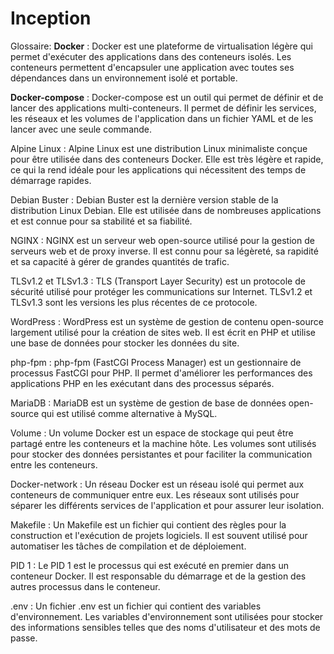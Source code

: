 # Inception

Glossaire:
**Docker** : Docker est une plateforme de virtualisation légère qui permet d'exécuter des applications dans des conteneurs isolés. Les conteneurs permettent d'encapsuler une application avec toutes ses dépendances dans un environnement isolé et portable.

**Docker-compose** : Docker-compose est un outil qui permet de définir et de lancer des applications multi-conteneurs. Il permet de définir les services, les réseaux et les volumes de l'application dans un fichier YAML et de les lancer avec une seule commande.

Alpine Linux : Alpine Linux est une distribution Linux minimaliste conçue pour être utilisée dans des conteneurs Docker. Elle est très légère et rapide, ce qui la rend idéale pour les applications qui nécessitent des temps de démarrage rapides.

Debian Buster : Debian Buster est la dernière version stable de la distribution Linux Debian. Elle est utilisée dans de nombreuses applications et est connue pour sa stabilité et sa fiabilité.

NGINX : NGINX est un serveur web open-source utilisé pour la gestion de serveurs web et de proxy inverse. Il est connu pour sa légèreté, sa rapidité et sa capacité à gérer de grandes quantités de trafic.

TLSv1.2 et TLSv1.3 : TLS (Transport Layer Security) est un protocole de sécurité utilisé pour protéger les communications sur Internet. TLSv1.2 et TLSv1.3 sont les versions les plus récentes de ce protocole.

WordPress : WordPress est un système de gestion de contenu open-source largement utilisé pour la création de sites web. Il est écrit en PHP et utilise une base de données pour stocker les données du site.

php-fpm : php-fpm (FastCGI Process Manager) est un gestionnaire de processus FastCGI pour PHP. Il permet d'améliorer les performances des applications PHP en les exécutant dans des processus séparés.

MariaDB : MariaDB est un système de gestion de base de données open-source qui est utilisé comme alternative à MySQL.

Volume : Un volume Docker est un espace de stockage qui peut être partagé entre les conteneurs et la machine hôte. Les volumes sont utilisés pour stocker des données persistantes et pour faciliter la communication entre les conteneurs.

Docker-network : Un réseau Docker est un réseau isolé qui permet aux conteneurs de communiquer entre eux. Les réseaux sont utilisés pour séparer les différents services de l'application et pour assurer leur isolation.

Makefile : Un Makefile est un fichier qui contient des règles pour la construction et l'exécution de projets logiciels. Il est souvent utilisé pour automatiser les tâches de compilation et de déploiement.

PID 1 : Le PID 1 est le processus qui est exécuté en premier dans un conteneur Docker. Il est responsable du démarrage et de la gestion des autres processus dans le conteneur.

.env : Un fichier .env est un fichier qui contient des variables d'environnement. Les variables d'environnement sont utilisées pour stocker des informations sensibles telles que des noms d'utilisateur et des mots de passe.

